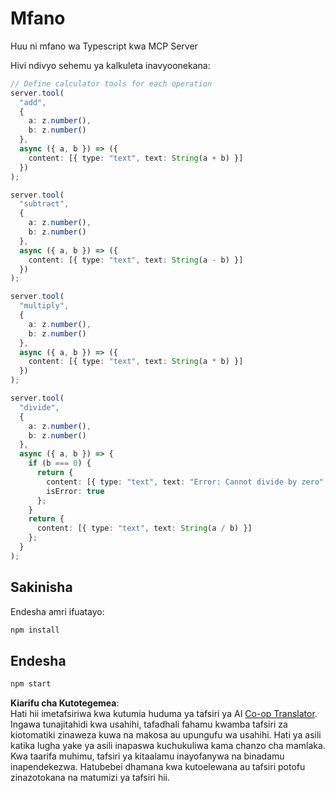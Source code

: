 <!--
CO_OP_TRANSLATOR_METADATA:
{
  "original_hash": "d1fd6d5079bee9fe4f6ed9cfd8031d98",
  "translation_date": "2025-07-13T22:42:15+00:00",
  "source_file": "03-GettingStarted/samples/typescript/README.md",
  "language_code": "sw"
}
-->
# Mfano

Huu ni mfano wa Typescript kwa MCP Server

Hivi ndivyo sehemu ya kalkuleta inavyoonekana:

```typescript
// Define calculator tools for each operation
server.tool(
  "add",
  {
    a: z.number(),
    b: z.number()
  },
  async ({ a, b }) => ({
    content: [{ type: "text", text: String(a + b) }]
  })
);

server.tool(
  "subtract",
  {
    a: z.number(),
    b: z.number()
  },
  async ({ a, b }) => ({
    content: [{ type: "text", text: String(a - b) }]
  })
);

server.tool(
  "multiply",
  {
    a: z.number(),
    b: z.number()
  },
  async ({ a, b }) => ({
    content: [{ type: "text", text: String(a * b) }]
  })
);

server.tool(
  "divide",
  {
    a: z.number(),
    b: z.number()
  },
  async ({ a, b }) => {
    if (b === 0) {
      return {
        content: [{ type: "text", text: "Error: Cannot divide by zero" }],
        isError: true
      };
    }
    return {
      content: [{ type: "text", text: String(a / b) }]
    };
  }
);
```

## Sakinisha

Endesha amri ifuatayo:

```bash
npm install
```

## Endesha

```bash
npm start
```

**Kiarifu cha Kutotegemea**:  
Hati hii imetafsiriwa kwa kutumia huduma ya tafsiri ya AI [Co-op Translator](https://github.com/Azure/co-op-translator). Ingawa tunajitahidi kwa usahihi, tafadhali fahamu kwamba tafsiri za kiotomatiki zinaweza kuwa na makosa au upungufu wa usahihi. Hati ya asili katika lugha yake ya asili inapaswa kuchukuliwa kama chanzo cha mamlaka. Kwa taarifa muhimu, tafsiri ya kitaalamu inayofanywa na binadamu inapendekezwa. Hatubebei dhamana kwa kutoelewana au tafsiri potofu zinazotokana na matumizi ya tafsiri hii.